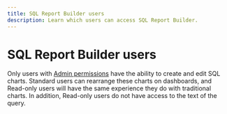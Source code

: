 ```yaml
---
title: SQL Report Builder users
description: Learn which users can access SQL Report Builder.
---
```

# SQL Report Builder users 

Only users with [Admin permissions](../../administrator/user-management/user-management.md) have the ability to create and edit SQL charts. Standard users can rearrange these charts on dashboards, and Read-only users will have the same experience they do with traditional charts. In addition, Read-only users do not have access to the text of the query.
